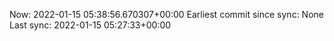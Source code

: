 Now: 2022-01-15 05:38:56.670307+00:00 Earliest commit since sync: None Last sync: 2022-01-15 05:27:33+00:00
